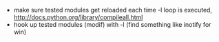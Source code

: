 * make sure tested modules get reloaded each time -l loop is executed, http://docs.python.org/library/compileall.html
* hook up tested modules (modif) with -l (find something like inotify for win)
